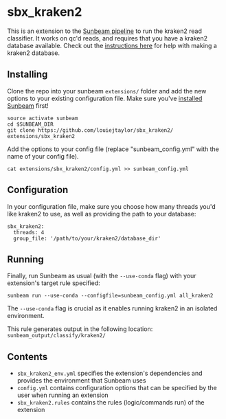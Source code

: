 # sbx_kraken2
This is an extension to the [Sunbeam pipeline](https://github.com/sunbeam-labs/sunbeam) to run the kraken2 read classifier. It works on qc'd reads, and requires that you have a kraken2 database available. Check out the [instructions here](https://ccb.jhu.edu/software/kraken2/index.shtml?t=manual#kraken-2-databases) for help with making a kraken2 database.

## Installing

Clone the repo into your sunbeam `extensions/` folder and add the new options to your existing configuration file. Make sure you've [installed Sunbeam](https://sunbeam.readthedocs.io/en/latest/quickstart.html) first!

    source activate sunbeam
    cd $SUNBEAM_DIR
    git clone https://github.com/louiejtaylor/sbx_kraken2/ extensions/sbx_kraken2

Add the options to your config file (replace "sunbeam_config.yml" with the name of your config file).

    cat extensions/sbx_kraken2/config.yml >> sunbeam_config.yml

## Configuration

In your configuration file, make sure you choose how many threads you'd like kraken2 to use, as well as providing the path to your database:

```
sbx_kraken2:
  threads: 4
  group_file: '/path/to/your/kraken2/database_dir'
```

## Running

Finally, run Sunbeam as usual (with the `--use-conda` flag) with your extension's target rule specified:

    sunbeam run --use-conda --configfile=sunbeam_config.yml all_kraken2

The `--use-conda` flag is crucial as it enables running kraken2 in an isolated environment.

This rule generates output in the following location: `sunbeam_output/classify/kraken2/`

## Contents

 - `sbx_kraken2_env.yml` specifies the extension's dependencies and provides the environment that Sunbeam uses
 - `config.yml` contains configuration options that can be specified by the user when running an extension
 - `sbx_kraken2.rules` contains the rules (logic/commands run) of the extension

 
    
 
